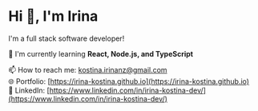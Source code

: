 # Hi 👋, I'm Irina  

I'm a full stack software developer!  

🌱 I'm currently learning **React, Node.js, and TypeScript**  

📫 How to reach me: [kostina.irinanz@gmail.com](mailto:kostina.irinanz@gmail.com)  
🌐 Portfolio: [https://irina-kostina.github.io](https://irina-kostina.github.io)  
💼 LinkedIn: [https://www.linkedin.com/in/irina-kostina-dev/](https://www.linkedin.com/in/irina-kostina-dev/)  

<!--
**Irina-Kostina/Irina-Kostina** is a ✨ _special_ ✨ repository because its `README.md` (this file) appears on your GitHub profile.

Here are some ideas to get you started:

- 🔭 I’m currently working on ...
- 🌱 I’m currently learning ...
- 👯 I’m looking to collaborate on ...
- 🤔 I’m looking for help with ...
- 💬 Ask me about ...
- 📫 How to reach me: ...
- 😄 Pronouns: ...
- ⚡ Fun fact: ...
-->
